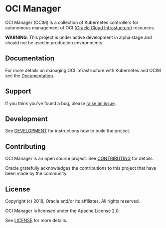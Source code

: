 # OCI Manager

OCI Manager (OCIM) is a collection of Kubernetes controllers for autonomous management of OCI ([Oracle Cloud Infrastucture][1]) resources.

**WARNING**: This project is under active development in alpha stage and should not be used in production environments.


## Documentation

For more details on managing OCI infrastructure with Kubernetes and OCIM see the [Documentation](docs/README.md).


## Support

If you think you've found a bug, please [raise an issue][2].


## Development

See [DEVELOPMENT](DEVELOPMENT.md) for instructions how to build the project.


## Contributing

OCI Manager is an open source project. See [CONTRIBUTING](CONTRIBUTING.md) for
details.

Oracle gratefully acknowledges the contributions to this project that have been made by the community.

## License

Copyright (c) 2018, Oracle and/or its affiliates. All rights reserved.

OCI Manager is licensed under the Apache License 2.0.

See [LICENSE](LICENSE.txt) for more details.


[1]: https://cloud.oracle.com/iaas
[2]: https://github.com/oracle/oci-manager/issues/new
